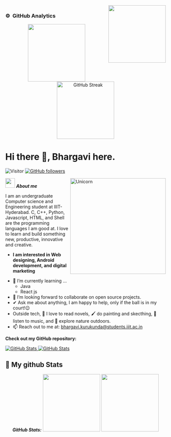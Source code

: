 <img align="right" height="180em" src="https://github-readme-stats-eight-theta.vercel.app/api/top-langs/?username=BearDad&layout=compact&langs_count=8&theme=algolia"/>

### ⚙️ &nbsp;GitHub Analytics

<p align="center">
<a href="https://github.com/BearDad">
  <img  height="180em" src="https://github-readme-stats-eight-theta.vercel.app/api?username=BearDad&show_icons=true&theme=algolia&include_all_commits=true&count_private=true"/>
  <img  height="180em" src="https://streak-stats.demolab.com?user=BearDad&theme=algolia&border_radius=4&date_format=j%20M%5B%20Y%5D&exclude_days=Sun" alt="GitHub Streak" />
</a>
</p>

# Hi there 👋, Bhargavi here.

![Visitor](https://visitor-badge.laobi.icu/badge?page_id=Bhargavi-hash.repoName) [![GitHub followers](https://img.shields.io/github/followers/Bhargavi-hash.svg?style=social&label=Follow)](https://github.com/Bhargavi-hash?tab=followers)<br/>

<!--
**Bhargavi-hash/Bhargavi-hash** is a ✨ _special_ ✨ repository because its `README.md` (this file) appears on your GitHub profile.
-->

<img align="right" width=300px alt="Unicorn" src="https://c.tenor.com/GN73MKBawZYAAAAi/busy-cute.gif" />

<img src="https://media.giphy.com/media/ObNTw8Uzwy6KQ/giphy.gif" width="30px">&nbsp;**_About me_**

I am an undergraduate Computer science and Engineering student at IIIT-Hyderabad. C, C++, Python, Javascript, HTML, and Shell are the programming languages I am good at. I love to learn and build something new, productive, innovative and creative.

- **I am interested in Web designing, Android development, and digital marketing**

* 🌱 I’m currently learning ...
  - Java
  - React js
* 👯 I’m looking forward to collaborate on open source projects.
* ✔ Ask me about anything, I am happy to help, only if the ball is in my court!😉<br>
* Outside tech, 📖 I love to read novels, 🖌️ do painting and skecthing, 🎵 listen to music, and 🌴 explore nature outdoors.
* 📫 Reach out to me at: <a href="bhargavi.kurukunda@students.iiit.ac.in">bhargavi.kurukunda@students.iiit.ac.in</a>

**Check out my GitHub repository:**

<div>
  <p>
    <a href="https://github.com/Bhargavi-hash/HotelFranchiseDBMS.git">
      <img src="https://github-readme-stats.vercel.app/api/pin/?username=Bhargavi-hash&repo=HotelFranchiseDBMS" alt="GitHub Stats" />
    </a>
    <a href="https://github.com/Bhargavi-hash/Linux-Shell-Implementation.git">
      <img src="https://github-readme-stats.vercel.app/api/pin/?username=Bhargavi-hash&repo=Linux-Shell-Implementation" alt="GitHub Stats" />
    </a>
  </p>
</div>

<h2>👀 My github Stats</h2>

<div>
<!--   <p align="center">
    <b><em>Now listening to:</em></b> <br/>
    <img src="https://spotify-github-profile.vercel.app/api/view?uid=BearDad&cover_image=true&theme=algolia" alt="Now Listenting to" />
  </p> -->
  
  <p align="center">
  <b><em>GitHub Stats:</em></b> 
    <img width="180em" src="https://github-readme-streak-stats.herokuapp.com/?user=BearDad&theme=algolia"/>
<img width="180em" src="https://github-readme-stats.vercel.app/api/top-langs/?username=BearDad&layout=compact&theme=algolia"  />
    </p>
</div>
